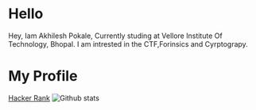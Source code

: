 # Hello
Hey, Iam Akhilesh Pokale, Currently studing at Vellore Institute Of Technology, Bhopal.
I am intrested in the CTF,Forinsics and Cyrptograpy.

# My Profile
[Hacker Rank](https://www.hackerrank.com/akhilesh_work420)
![Github stats](https://github-readme-stats.vercel.app/api?username=AkhileshPokale-IND&theme=highcontrast&show_icons=true&count_private=true)

<!--
**AkhileshPokale-IND/AkhileshPokale-IND** is a ✨ _special_ ✨ repository because its `README.md` (this file) appears on your GitHub profile.

Here are some ideas to get you started:

- 🔭 I’m currently working on ...
- 🌱 I’m currently learning ...
- 👯 I’m looking to collaborate on ...
- 🤔 I’m looking for help with ...
- 💬 Ask me about ...
- 📫 How to reach me: ...
- 😄 Pronouns: ...
- ⚡ Fun fact: ...
-->
